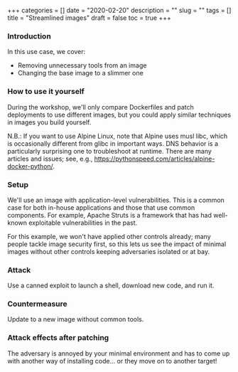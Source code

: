 +++
categories = []
date = "2020-02-20"
description = ""
slug = ""
tags = []
title = "Streamlined images"
draft = false
toc = true
+++

### Introduction
In this use case, we cover:
 - Removing unnecessary tools from an image
 - Changing the base image to a slimmer one

### How to use it yourself
During the workshop, we'll only compare Dockerfiles and
patch deployments to use different images, but you could
apply similar techniques in images you build yourself.

N.B.: If you want to use Alpine Linux, note that Alpine uses
musl libc, which is occasionally different from glibc in
important ways. DNS behavior is a particularly surprising one
to troubleshoot at runtime. There are many articles and issues;
see, e.g., https://pythonspeed.com/articles/alpine-docker-python/.

### Setup
We'll use an image with application-level vulnerabilities.
This is a common case for both in-house applications and those
that use common components. For example, Apache Struts is a
framework that has had well-known exploitable vulnerabilities
in the past.

For this example, we won't have applied other controls already;
many people tackle image security first, so this lets us see the
impact of minimal images without other controls keeping
adversaries isolated or at bay.

### Attack
Use a canned exploit to launch a shell, download new code,
and run it.

### Countermeasure
Update to a new image without common tools.

### Attack effects after patching
The adversary is annoyed by your minimal environment and has to
come up with another way of installing code... or they move on to
another target!
